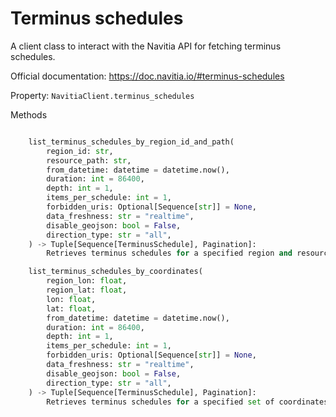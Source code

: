 # Terminus schedules

A client class to interact with the Navitia API for fetching terminus schedules.

Official documentation: <https://doc.navitia.io/#terminus-schedules>

Property: `NavitiaClient.terminus_schedules`

Methods

```python

    list_terminus_schedules_by_region_id_and_path(
        region_id: str,
        resource_path: str,
        from_datetime: datetime = datetime.now(),
        duration: int = 86400,
        depth: int = 1,
        items_per_schedule: int = 1,
        forbidden_uris: Optional[Sequence[str]] = None,
        data_freshness: str = "realtime",
        disable_geojson: bool = False,
        direction_type: str = "all",
    ) -> Tuple[Sequence[TerminusSchedule], Pagination]:
        Retrieves terminus schedules for a specified region and resource path from the Navitia API.

    list_terminus_schedules_by_coordinates(
        region_lon: float,
        region_lat: float,
        lon: float,
        lat: float,
        from_datetime: datetime = datetime.now(),
        duration: int = 86400,
        depth: int = 1,
        items_per_schedule: int = 1,
        forbidden_uris: Optional[Sequence[str]] = None,
        data_freshness: str = "realtime",
        disable_geojson: bool = False,
        direction_type: str = "all",
    ) -> Tuple[Sequence[TerminusSchedule], Pagination]:
        Retrieves terminus schedules for a specified set of coordinates from the Navitia API.

```
